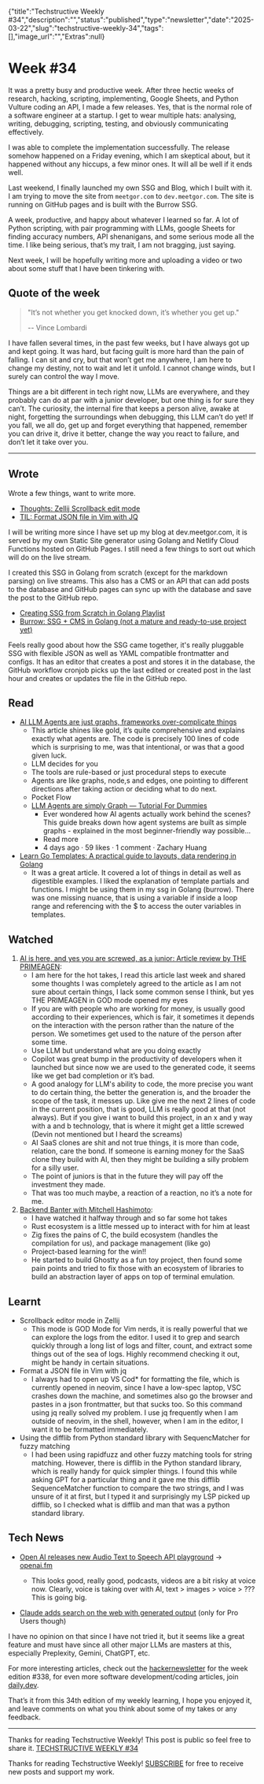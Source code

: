 {"title":"Techstructive Weekly #34","description":"","status":"published","type":"newsletter","date":"2025-03-22","slug":"techstructive-weekly-34","tags":[],"image_url":"","Extras":null}


# Week #34

It was a pretty busy and productive week. After three hectic weeks of research, hacking, scripting, implementing, Google Sheets, and Python Vulture coding an API, I made a few releases. Yes, that is the normal role of a software engineer at a startup. I get to wear multiple hats: analysing, writing, debugging, scripting, testing, and obviously communicating effectively.

I was able to complete the implementation successfully. The release somehow happened on a Friday evening, which I am skeptical about, but it happened without any hiccups, a few minor ones. It will all be well if it ends well. 

Last weekend, I finally launched my own SSG and Blog, which I built with it. I am trying to move the site from `meetgor.com` to `dev.meetgor.com`. The site is running on GitHub pages and is built with the Burrow SSG.

A week, productive, and happy about whatever I learned so far. A lot of Python scripting, with pair programming with LLMs, google Sheets for finding accuracy numbers, API shenanigans, and some serious mode all the time. I like being serious, that’s my trait, I am not bragging, just saying.

Next week, I will be hopefully writing more and uploading a video or two about some stuff that I have been tinkering with.

## Quote of the week

> "It’s not whether you get knocked down, it’s whether you get up."
>
> -- Vince Lombardi

I have fallen several times, in the past few weeks, but I have always got up and kept going. It was hard, but facing guilt is more hard than the pain of falling. I can sit and cry, but that won’t get me anywhere, I am here to change my destiny, not to wait and let it unfold. I cannot change winds, but I surely can control the way I move.

Things are a bit different in tech right now, LLMs are everywhere, and they probably can do at par with a junior developer, but one thing is for sure they can’t. The curiosity, the internal fire that keeps a person alive, awake at night, forgetting the surroundings when debugging, this LLM can’t do yet! If you fall, we all do, get up and forget everything that happened, remember you can drive it, drive it better, change the way you react to failure, and  don’t let it take over you.

---

## Wrote

Wrote a few things, want to write more.

* [Thoughts: Zellij Scrollback edit mode](https://dev.meetgor.com/thoughts/zellij-open-scrollback-edit-mode/)
* [TIL: Format JSON file in Vim with JQ](https://dev.meetgor.com/til/format-json-in-vim-with-jq/)

I will be writing more since I have set up my blog at dev.meetgor.com, it is served by my own Static Site generator using Golang and Netlify Cloud Functions hosted on GitHub Pages. I still need a few things to sort out which will do on the live stream.

I created this SSG in Golang from scratch (except for  the markdown parsing) on live streams. This also has a CMS or an API that can add posts to the database and GitHub pages can sync up with the database and save the post to the GitHub repo.

* [Creating SSG from Scratch in Golang Playlist](https://www.youtube.com/playlist?list=PLMVgNvnU9WlGRy0FySl6Ot9M5Rtb7qopu)
* [Burrow: SSG + CMS in Golang (not a mature and ready-to-use project yet)](https://github.com/mr-destructive/burrow)

Feels really good about how the SSG came together, it's really pluggable SSG with flexible JSON as well as YAML compatible frontmatter and configs. It has an editor that creates a post and stores it in the database, the GitHub workflow cronjob picks up the last edited or created post in the last hour and creates or updates the file in the GitHub repo.

## Read

* [AI LLM Agents are just graphs, frameworks over-complicate things](https://zacharyhuang.substack.com/p/llm-agent-internal-as-a-graph-tutorial)
    * This article shines like gold, it’s quite comprehensive and explains exactly what agents are. The code is precisely 100 lines of code which is surprising to me, was that intentional, or was that a good given luck.
    * LLM decides for you
    * The tools are rule-based or just procedural steps to execute
    * Agents are like graphs, node,s and edges, one pointing to different directions after taking action or deciding what to do next.
    * Pocket Flow
    * [LLM Agents are simply Graph — Tutorial For Dummies](https://zacharyhuang.substack.com/p/llm-agent-internal-as-a-graph-tutorial)
        * Ever wondered how AI agents actually work behind the scenes? This guide breaks down how agent systems are built as simple graphs - explained in the most beginner-friendly way possible…
        * Read more
        * 4 days ago · 59 likes · 1 comment · Zachary Huang
* [Learn Go Templates: A practical guide to layouts, data rendering in Golang](https://evolveasdev.com/blogs/guide/learn-go-templates-a-practical-guide-to-layouts-data-binding-and-rendering?ref=dailydev)
    * It was a great article. It covered a lot of things in detail as well as digestible examples. I liked the explanation of template partials and functions. I might be using them in my ssg in Golang (burrow). There was one missing nuance, that is using a variable if inside a loop range and referencing with the $ to access the outer variables in templates.

## Watched

1.  [AI is here, and yes you are screwed, as a junior: Article review by THE PRIMEAGEN](https://youtu.be/LXUw0xSib-g):
    * I am here for the hot takes, I read this article last week and shared some thoughts I was completely agreed to the article as I am not sure about certain things, I lack some common sense I think, but yes THE PRIMEAGEN in GOD mode opened my eyes
    * If you are with people who are working for money, is usually good according to their experiences, which is fair, it sometimes it depends on the interaction with the person rather than the nature of the person. We sometimes get used to the nature of the person after some time.
    * Use LLM but understand what are you doing exactly
    * Copilot was great bump in the productivity of developers when it launched but since now we are used to the generated code, it seems like we get bad completion or it’s bad.
    * A good analogy for LLM's ability to code, the more precise you want to do certain thing, the better the generation is, and the broader the scope of the task, it messes up. Like give me the next 2 lines of code in the current position, that is good, LLM is really good at that (not always). But if you give i want to build this project, in an x and y way with a and b technology, that is where it might get a little screwed (Devin not mentioned but I heard the screams)
    * AI SaaS clones are shit and not true things, it is more than code, relation, care the bond. If someone is earning money for the SaaS clone they build with AI, then they might be building a silly problem for a silly user.
    * The point of juniors is that in the future they will pay off the investment they made.
    * That was too much maybe, a reaction of a reaction, no it’s a note for me.
2.  [Backend Banter with Mitchell Hashimoto](https://youtu.be/586_BAMMOQ8):
    * I have watched it halfway through and so far some hot takes
    * Rust ecosystem is a little messed up to interact with for him at least
    * Zig fixes the pains of C, the build ecosystem (handles the compilation for us), and package management (like go)
    * Project-based learning for the win!!
    * He started to build Ghostty as a fun toy project, then found some pain points and tried to fix those with an ecosystem of libraries to build an  abstraction layer of apps on top of terminal emulation.

## Learnt

* Scrollback editor mode in Zellij
    * This mode is GOD Mode for Vim nerds, it is really powerful that we can explore the logs from the editor. I used it to grep and search quickly through a long list of logs and filter, count, and extract some things out of the sea of logs. Highly recommend checking it out, might be handy in certain situations.
* Format a JSON file in Vim with jq
    * I always had to open up VS Cod\* for formatting the file, which is currently opened in neovim, since I have a low-spec laptop, VSC crashes down the machine, and sometimes also go the browser and pastes in a json frontmatter, but that sucks too. So this command using jq really solved my problem. I use jq frequently when I am outside of neovim, in the shell, however, when I am in the editor, I want it to be formatted immediately.
* Using the difflib from Python standard library with SequencMatcher for fuzzy matching
    * I had been using rapidfuzz and other fuzzy matching tools for string matching. However, there is difflib in the Python standard library, which is really handy for quick simpler things. I found this while asking GPT for a particular thing and it gave me this difflib SequenceMatcher function to compare the two strings, and I was unsure of it at first, but I typed it and surprisingly my LSP picked up difflib, so I checked what is difflib and man that was a python standard library.

## Tech News

* [Open AI releases new Audio Text to Speech API playground](https://openai.com/index/introducing-our-next-generation-audio-models/) → [openai.fm](openai.fm)
    * This looks good, really good, podcasts, videos are a bit risky at voice now. Clearly, voice is taking over with AI, text > images > voice > ??? This is going big.

* [Claude adds search on the web with generated output](https://www.anthropic.com/news/web-search) (only for Pro Users though)

I have no opinion on that since I have not tried it, but it seems like a great feature and must have since all other major LLMs are masters at this, especially Preplexity, Gemini, ChatGPT, etc.

For more interesting articles, check out the [hackernewsletter](https://buttondown.com/hacker-newsletter/archive/hacker-newsletter-738) for the week edition #338, for even more software development/coding articles, join [daily.dev](https://daily.dev/).

That’s it from this 34th edition of my weekly learning, I hope you enjoyed it, and leave comments on what you think about some of my takes or any feedback.

---

Thanks for reading Techstructive Weekly! 
This post is public so feel free to share it. [TECHSTRUCTIVE WEEKLY #34](https://techstructively.substack.com/p/techstructive-weekly-34)

Thanks for reading Techstructive Weekly! [SUBSCRIBE](https://techstructively.substack.com/subscribe) for free to receive new posts and support my work.
